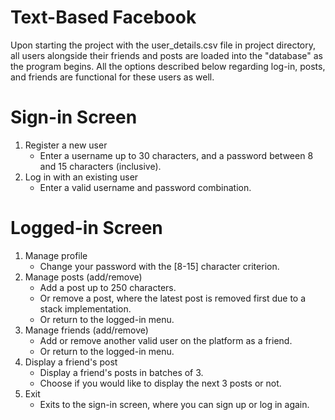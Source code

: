# Text-Based Facebook

Upon starting the project with the user_details.csv file in project directory, all users alongside their friends and posts are loaded into the "database" as the program begins.
All the options described below regarding log-in, posts, and friends are functional for these users as well.

# Sign-in Screen

1. Register a new user 
    - Enter a username up to 30 characters, and a password between 8 and 15 characters (inclusive). 
2. Log in with an existing user
    - Enter a valid username and password combination.

# Logged-in Screen

1. Manage profile
    - Change your password with the [8-15] character criterion.
2. Manage posts (add/remove)
    - Add a post up to 250 characters.
    - Or remove a post, where the latest post is removed first due to a stack implementation.
    - Or return to the logged-in menu.
3. Manage friends (add/remove)
    - Add or remove another valid user on the platform as a friend.
    - Or return to the logged-in menu.
4. Display a friend's post
    - Display a friend's posts in batches of 3. 
    - Choose if you would like to display the next 3 posts or not. 
5. Exit
    - Exits to the sign-in screen, where you can sign up or log in again.
